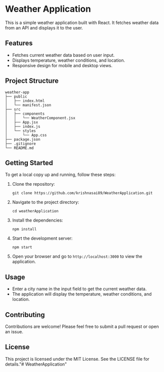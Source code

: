 # Weather Application

This is a simple weather application built with React. It fetches weather data from an API and displays it to the user.

## Features

- Fetches current weather data based on user input.
- Displays temperature, weather conditions, and location.
- Responsive design for mobile and desktop views.

## Project Structure

```
weather-app
├── public
│   ├── index.html
│   └── manifest.json
├── src
│   ├── components
│   │   └── WeatherComponent.jsx
│   ├── App.jsx
│   ├── index.js
│   └── styles
│       └── App.css
├── package.json
├── .gitignore
└── README.md
```

## Getting Started

To get a local copy up and running, follow these steps:

1. Clone the repository:
   ```
   git clone https://github.com/krishnasai89/WeatherApplication.git
   ```

2. Navigate to the project directory:
   ```
   cd weatherApplication
   ```

3. Install the dependencies:
   ```
   npm install
   ```

4. Start the development server:
   ```
   npm start
   ```

5. Open your browser and go to `http://localhost:3000` to view the application.

## Usage

- Enter a city name in the input field to get the current weather data.
- The application will display the temperature, weather conditions, and location.

## Contributing

Contributions are welcome! Please feel free to submit a pull request or open an issue.

## License

This project is licensed under the MIT License. See the LICENSE file for details."# WeatherApplication" 
